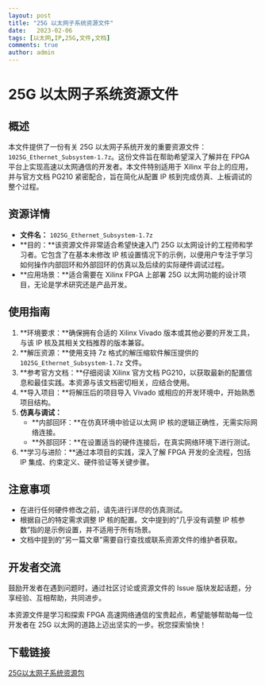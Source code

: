 ```yaml
---
layout: post
title: "25G 以太网子系统资源文件"
date:   2023-02-06
tags: [以太网,IP,25G,文件,文档]
comments: true
author: admin
---
```

# 25G 以太网子系统资源文件

## 概述

本文件提供了一份有关 25G 以太网子系统开发的重要资源文件：`1025G_Ethernet_Subsystem-1.7z`。这份文件旨在帮助希望深入了解并在 FPGA 平台上实现高速以太网通信的开发者。本文件特别适用于 Xilinx 平台上的应用，并与官方文档 PG210 紧密配合，旨在简化从配置 IP 核到完成仿真、上板调试的整个过程。

## 资源详情

- **文件名：** `1025G_Ethernet_Subsystem-1.7z`
- **目的：**该资源文件非常适合希望快速入门 25G 以太网设计的工程师和学习者。它包含了在基本未修改 IP 核设置情况下的示例，以便用户专注于学习如何操作内部回环和外部回环的仿真以及后续的实际硬件调试过程。
- **应用场景：**适合需要在 Xilinx FPGA 上部署 25G 以太网功能的设计项目，无论是学术研究还是产品开发。

## 使用指南

1. **环境要求：**确保拥有合适的 Xilinx Vivado 版本或其他必要的开发工具，与该 IP 核及其相关文档推荐的版本兼容。
2. **解压资源：**使用支持 7z 格式的解压缩软件解压提供的 `1025G_Ethernet_Subsystem-1.7z` 文件。
3. **参考官方文档：**仔细阅读 Xilinx 官方文档 PG210，以获取最新的配置信息和最佳实践。本资源与该文档密切相关，应结合使用。
4. **导入项目：**将解压后的项目导入 Vivado 或相应的开发环境中，开始熟悉项目结构。
5. **仿真与调试：**
   - **内部回环：**在仿真环境中验证以太网 IP 核的逻辑正确性，无需实际网络连接。
   - **外部回环：**在设置适当的硬件连接后，在真实网络环境下进行测试。
6. **学习与进阶：**通过本项目的实践，深入了解 FPGA 开发的全流程，包括 IP 集成、约束定义、硬件验证等关键步骤。

## 注意事项

- 在进行任何硬件修改之前，请先进行详尽的仿真测试。
- 根据自己的特定需求调整 IP 核的配置。文中提到的“几乎没有调整 IP 核参数”指的是示例设置，并不适用于所有场景。
- 文档中提到的“另一篇文章”需要自行查找或联系资源文件的维护者获取。

## 开发者交流

鼓励开发者在遇到问题时，通过社区讨论或资源文件的 Issue 版块发起话题，分享经验、互相帮助，共同进步。

本资源文件是学习和探索 FPGA 高速网络通信的宝贵起点，希望能够帮助每一位开发者在 25G 以太网的道路上迈出坚实的一步。祝您探索愉快！

## 下载链接

[25G以太网子系统资源包](https://pan.quark.cn/s/31de56ade797)